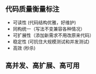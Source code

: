 ## 代码质量衡量标注
- 可读性 (代码结构优雅，好维护)
- 同构统一（写法不变兼容各种情况）
- 可扩展性（添加新需求不用改原来代码）
- 稳定性 (可抗住大规模测试和并发测试)
- 高效 (秒杀)

## 高并发、高扩展、高可用
